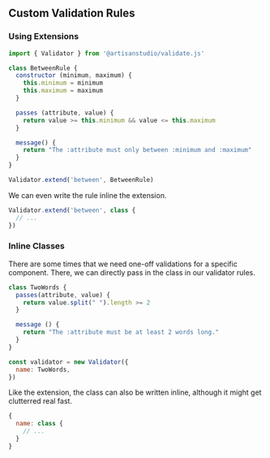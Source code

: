 ## Custom Validation Rules

### Using Extensions

```javascript
import { Validator } from '@artisanstudio/validate.js'

class BetweenRule {
  constructor (minimum, maximum) {
    this.minimum = minimum
    this.maximum = maximum
  }

  passes (attribute, value) {
    return value >= this.minimum && value <= this.maximum
  }

  message() {
    return "The :attribute must only between :minimum and :maximum"
  }
}

Validator.extend('between', BetweenRule)
```

We can even write the rule inline the extension.

```javascript
Validator.extend('between', class {
  // ...
})
```



### Inline Classes

There are some times that we need one-off validations for a specific component. There, we can directly pass in the class in our validator rules.

```javascript
class TwoWords {
  passes(attribute, value) {
    return value.split(" ").length >= 2
  }

  message () {
    return "The :attribute must be at least 2 words long."
  }
}

const validator = new Validator({
  name: TwoWords,
})
```

Like the extension, the class can also be written inline, although it might get clutterred real fast.

```javascript
{
  name: class {
    // ...
  }
}
```

